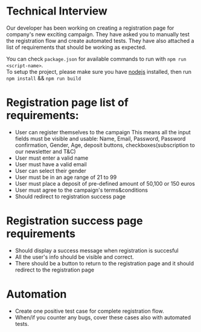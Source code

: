 # Technical Interview

Our developer has been working on creating a registration page for company's new exciting campaign. They have asked you to manually test the registration flow and create automated tests. They have also attached a list of requirements that should be working as expected. 

You can check `package.json` for available commands to run with `npm run <script-name>`.  
To setup the project, please make sure you have [nodejs](https://nodejs.dev/) installed, then run `npm install` && `npm run build` 


# Registration page list of requirements:
- User can register themselves to the campaign
This means all the input fields must be visible and usable:
Name, Email, Password, Password confirmation, Gender, Age, deposit buttons, checkboxes(subscription to our newsletter and T&C)
- User must enter a valid name
- User must have a valid email
- User can select their gender
- User must be in an age range of 21 to 99
- User must place a deposit of pre-defined amount of 50,100 or 150 euros
- User must agree to the campaign's terms&conditions
- Should redirect to registration success page

# Registration success page requirements
- Should display a success message when registration is succesful
- All the user's info should be visible and correct.
- There should be a button to return to the registration page and it should redirect to the registration page

# Automation
- Create one positive test case for complete registration flow.
- When/if you counter any bugs, cover these cases also with automated tests.
